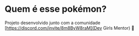 # Quem é esse pokémon?

Projeto desenvolvido junto com a comunidade [https://discord.com/invite/8m8ByW8raM](Dev Girls Mentor) 💜
